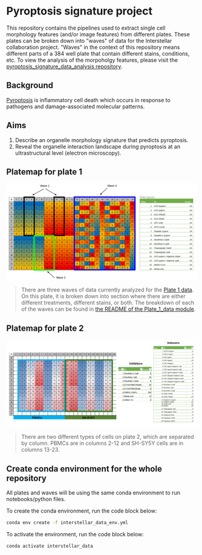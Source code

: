 # Pyroptosis signature project 

This repository contains the pipelines used to extract single cell morphology features (and/or image features) from different plates. 
These plates can be broken down into "waves" of data for the Interstellar collaboration project.
"Waves" in the context of this repository means different parts of a 384 well plate that contain different stains, conditions, etc.
To view the analysis of the morpoholgy features, please visit the [pyroptosis_signature_data_analysis repository](https://github.com/WayScience/pyroptosis_signature_data_analysis).

## Background

[Pyroptosis](https://www.nature.com/articles/nrmicro2070) is inflammatory cell death which occurs in response to pathogens and damage-associated molecular patterns.

## Aims

1. Describe an organelle morphology signature that predicts pyroptosis.
2. Reveal the organelle interaction landscape during pyroptosis at an ultrastructural level (electron microscopy).

## Platemap for plate 1

![platemap_plate1](figures/platemap_plate1.png)

> There are three waves of data currently analyzed for the [Plate 1 data](Plate_1_data/). On this plate, it is broken down into section where there are either different treatments, different stains, or both. The breakdown of each of the waves can be found in [the README of the Plate_1_data module](Plate_1_data/README.md).

## Platemap for plate 2

![platemap_plate2](figures/platemap_plate2.png)

> There are two different types of cells on plate 2, which are separated by column. PBMCs are in columns 2-12 and SH-SY5Y cells are in columns 13-23.

## Create conda environment for the whole repository

All plates and waves will be using the same conda environment to run notebooks/python files.

To create the conda environment, run the code block below:

```bash
conda env create -f interstellar_data_env.yml
```

To activate the environment, run the code block below:

```bash
conda activate interstellar_data
```
